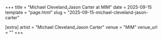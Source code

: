 +++
title = "Michael Cleveland,Jason Carter at MIM"
date = 2025-09-15
template = "page.html"
slug = "2025-09-15-michael-cleveland-jason-carter"

[extra]
artist = "Michael Cleveland,Jason Carter"
venue = "MIM"
venue_url = ""
+++
